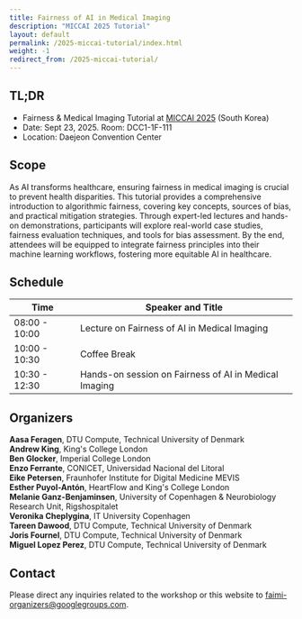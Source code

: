 ```yaml
---
title: Fairness of AI in Medical Imaging
description: "MICCAI 2025 Tutorial"
layout: default
permalink: /2025-miccai-tutorial/index.html
weight: -1
redirect_from: /2025-miccai-tutorial/
---
```



## TL;DR
 - Fairness & Medical Imaging Tutorial at [MICCAI 2025](https://conferences.miccai.org/2025/en/) (South Korea)
 - Date: Sept 23, 2025. Room: DCC1-1F-111
 - Location: Daejeon Convention Center

## Scope
As AI transforms healthcare, ensuring fairness in medical imaging is crucial to prevent health disparities. This tutorial provides a comprehensive introduction to algorithmic fairness, covering key concepts, sources of bias, and practical mitigation strategies.
Through expert-led lectures and hands-on demonstrations, participants will explore real-world case studies, fairness evaluation techniques, and tools for bias assessment. By the end, attendees will be equipped to integrate fairness principles into their machine learning workflows, fostering more equitable AI in healthcare.


## Schedule
| Time | Speaker and Title |
 |------|-------- |
 |08:00 - 10:00 | Lecture on Fairness of AI in Medical Imaging | 
 |10:00 - 10:30| Coffee Break | 
 |10:30 - 12:30| Hands-on session on Fairness of AI in Medical Imaging  | 

## Organizers

**Aasa Feragen**, DTU Compute, Technical University of Denmark  
**Andrew King**, King's College London  
**Ben Glocker**, Imperial College London  
**Enzo Ferrante**, CONICET, Universidad Nacional del Litoral  
**Eike Petersen**, Fraunhofer Institute for Digital Medicine MEVIS  
**Esther Puyol-Antón**, HeartFlow and King's College London  
**Melanie Ganz-Benjaminsen**, University of Copenhagen & Neurobiology Research Unit, Rigshospitalet  
**Veronika Cheplygina**, IT University Copenhagen  
**Tareen Dawood**, DTU Compute, Technical University of Denmark  
**Joris Fournel**, DTU Compute, Technical University of Denmark  
**Miguel Lopez Perez**, DTU Compute, Technical University of Denmark  

## Contact

Please direct any inquiries related to the workshop or this website to <a href="mailto:faimi-organizers@googlegroups.com">faimi-organizers@googlegroups.com</a>.
